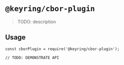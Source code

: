 # `@keyring/cbor-plugin`

> TODO: description

## Usage

```
const cborPlugin = require('@keyring/cbor-plugin');

// TODO: DEMONSTRATE API
```
